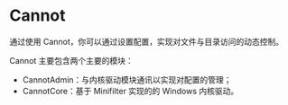 # Cannot

通过使用 Cannot，你可以通过设置配置，实现对文件与目录访问的动态控制。

Cannot 主要包含两个主要的模块：

* CannotAdmin：与内核驱动模块通讯以实现对配置的管理；
* CannotCore：基于 Minifilter 实现的的 Windows 内核驱动。